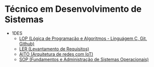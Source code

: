 # Técnico em Desenvolvimento de Sistemas
- 1DES
    - [LOP (Lógica de Programação e Algoritmos - Linguágem C, Git, Github)](./1des_2024/01-lop/)
    - [LER (Levantamento de Requisitos)](./1des_2024/02-ler/)
    - [AITO (Arquitetura de redes com IoT)](./1des_2024/03-aito/)
    - [SOP (Fundamentos e Administração de Sistemas Operacionais)](./1des_2024/04-sop/)